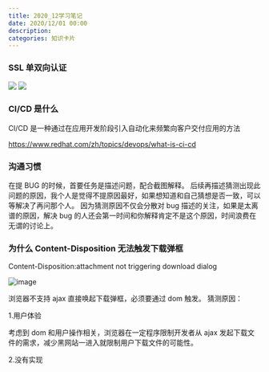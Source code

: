 ```yaml
---
title: 2020_12学习笔记
date: 2020/12/01 00:00
description:
categories: 知识卡片
---
```

### SSL 单双向认证
![](https://upload-images.jianshu.io/upload_../images/3437040-88fdfaf70a49c1fb.png?imageMogr2/auto-orient/strip|imageView2/2/w/862/format/webp)
![](https://upload-images.jianshu.io/upload_../images/3437040-5e8d79e001ff5118.png?imageMogr2/auto-orient/strip|imageView2/2/w/869/format/webp)

### CI/CD 是什么
CI/CD 是一种通过在应用开发阶段引入自动化来频繁向客户交付应用的方法

https://www.redhat.com/zh/topics/devops/what-is-ci-cd


### 沟通习惯
在提 BUG 的时候，首要任务是描述问题，配合截图解释。
后续再描述猜测出现此问题的原因，我个人是觉得不提原因最好，如果想知道和自己猜想是否一致，可以等解决了再问那个人。
因为猜测原因不仅会分散对 bug 描述的关注，如果是太离谱的原因，解决 bug 的人还会第一时间和你解释肯定不是这个原因，时间浪费在无谓的讨论上。

### 为什么 Content-Disposition 无法触发下载弹框
Content-Disposition:attachment not triggering download dialog

![image](https://images.scar.site/WEBRESOURCEdcd34baff0cb9b0767a3a788ad84dcb0.png)

浏览器不支持 ajax 直接唤起下载弹框，必须要通过 dom 触发。
猜测原因：

1.用户体验

考虑到 dom 和用户操作相关，浏览器在一定程序限制开发者从 ajax 发起下载文件的需求，减少黑网站一进入就限制用户下载文件的可能性。

2.没有实现